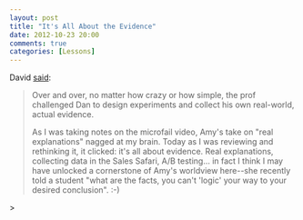 ```yaml
---
layout: post
title: "It's All About the Evidence"
date: 2012-10-23 20:00
comments: true
categories: [Lessons]
---
```


David [said](https://groups.google.com/group/30x500-winter-2012/msg/e3f432a0031a5a8f):

<blockquote>Over and over, no matter how crazy or how simple, the prof challenged Dan to design
experiments and collect his own real-world, actual evidence. 

As I was taking notes on the microfail video, Amy's take on "real explanations" nagged at my brain.
Today as I was reviewing and rethinking it, it clicked: it's all about evidence. Real explanations,
collecting data in the Sales Safari, A/B testing... in fact I think I may have unlocked a cornerstone
of Amy's worldview here--she recently told a student "what are the facts, you can't 'logic' your way
to your desired conclusion". :-)</blockquote>> 
